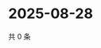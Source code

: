 # 2025-08-28

共 0 条

<!-- BEGIN ZHIHUVIDEO -->
<!-- 最后更新时间 Thu Aug 28 2025 11:30:10 GMT+0800 (China Standard Time) -->

<!-- END ZHIHUVIDEO -->
